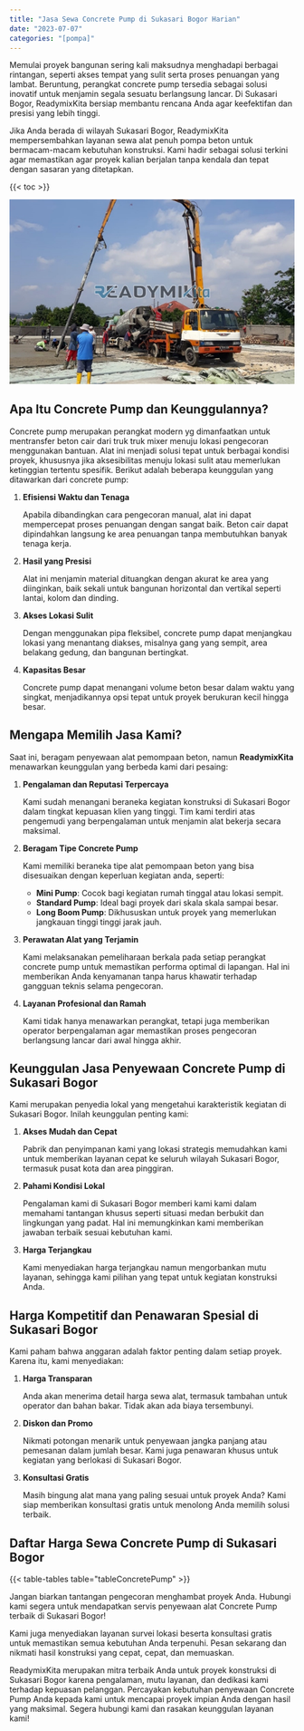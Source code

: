```yaml
---
title: "Jasa Sewa Concrete Pump di Sukasari Bogor Harian"
date: "2023-07-07"
categories: "[pompa]"
---
```


Memulai proyek bangunan sering kali maksudnya menghadapi berbagai rintangan, seperti akses tempat yang sulit serta proses penuangan yang lambat. Beruntung, perangkat concrete pump tersedia sebagai solusi inovatif untuk menjamin segala sesuatu berlangsung lancar. Di Sukasari Bogor, ReadymixKita bersiap membantu rencana Anda agar keefektifan dan presisi yang lebih tinggi.

Jika Anda berada di wilayah Sukasari Bogor, ReadymixKita mempersembahkan layanan sewa alat penuh pompa beton untuk bermacam-macam kebutuhan konstruksi. Kami hadir sebagai solusi terkini agar memastikan agar proyek kalian berjalan tanpa kendala dan tepat dengan sasaran yang ditetapkan.

{{< toc >}}

![Jasa Sewa Concrete Pump di Sukasari Bogor Harian](/images/pompa/sewa-pompa-10.jpg)

## Apa Itu Concrete Pump dan Keunggulannya?

Concrete pump merupakan perangkat modern yg dimanfaatkan untuk mentransfer beton cair dari truk truk mixer menuju lokasi pengecoran menggunakan bantuan. Alat ini menjadi solusi tepat untuk berbagai kondisi proyek, khususnya jika aksesibilitas menuju lokasi sulit atau memerlukan ketinggian tertentu spesifik. Berikut adalah beberapa keunggulan yang ditawarkan dari concrete pump:

1. **Efisiensi Waktu dan Tenaga**

   Apabila dibandingkan cara pengecoran manual, alat ini dapat mempercepat proses penuangan dengan sangat baik. Beton cair dapat dipindahkan langsung ke area penuangan tanpa membutuhkan banyak tenaga kerja.

2. **Hasil yang Presisi**

   Alat ini menjamin material dituangkan dengan akurat ke area yang diinginkan, baik sekali untuk bangunan horizontal dan vertikal seperti lantai, kolom dan dinding.

3. **Akses Lokasi Sulit**

   Dengan menggunakan pipa fleksibel, concrete pump dapat menjangkau lokasi yang menantang diakses, misalnya gang yang sempit, area belakang gedung, dan bangunan bertingkat.

4. **Kapasitas Besar**

   Concrete pump dapat menangani volume beton besar dalam waktu yang singkat, menjadikannya opsi tepat untuk proyek berukuran kecil hingga besar.

## Mengapa Memilih Jasa Kami?

Saat ini, beragam penyewaan alat pemompaan beton, namun **ReadymixKita** menawarkan keunggulan yang berbeda kami dari pesaing:

1. **Pengalaman dan Reputasi Terpercaya**

   Kami sudah menangani beraneka kegiatan konstruksi di Sukasari Bogor dalam tingkat kepuasan klien yang tinggi. Tim kami terdiri atas pengemudi yang berpengalaman untuk menjamin alat bekerja secara maksimal.

2. **Beragam Tipe Concrete Pump**

   Kami memiliki beraneka tipe alat pemompaan beton yang bisa disesuaikan dengan keperluan kegiatan anda, seperti:
   - **Mini Pump**: Cocok bagi kegiatan rumah tinggal atau lokasi sempit.
   - **Standard Pump**: Ideal bagi proyek dari skala skala sampai besar.
   - **Long Boom Pump**: Dikhususkan untuk proyek yang memerlukan jangkauan tinggi tinggi jarak jauh.

3. **Perawatan Alat yang Terjamin**

   Kami melaksanakan pemeliharaan berkala pada setiap perangkat concrete pump untuk memastikan performa optimal di lapangan. Hal ini memberikan Anda kenyamanan tanpa harus khawatir terhadap gangguan teknis selama pengecoran.

4. **Layanan Profesional dan Ramah**

   Kami tidak hanya menawarkan perangkat, tetapi juga memberikan operator berpengalaman agar memastikan proses pengecoran berlangsung lancar dari awal hingga akhir.

## Keunggulan Jasa Penyewaan Concrete Pump di Sukasari Bogor

Kami merupakan penyedia lokal yang mengetahui karakteristik kegiatan di Sukasari Bogor. Inilah keunggulan penting kami:

1. **Akses Mudah dan Cepat**

   Pabrik dan penyimpanan kami yang lokasi strategis memudahkan kami untuk memberikan layanan cepat ke seluruh wilayah Sukasari Bogor, termasuk pusat kota dan area pinggiran.

2. **Pahami Kondisi Lokal**

   Pengalaman kami di Sukasari Bogor memberi kami kami dalam memahami tantangan khusus seperti situasi medan berbukit dan lingkungan yang padat. Hal ini memungkinkan kami memberikan jawaban terbaik sesuai kebutuhan kami.

3. **Harga Terjangkau**

   Kami menyediakan harga terjangkau namun mengorbankan mutu layanan, sehingga kami pilihan yang tepat untuk kegiatan konstruksi Anda.

## Harga Kompetitif dan Penawaran Spesial di Sukasari Bogor

Kami paham bahwa anggaran adalah faktor penting dalam setiap proyek. Karena itu, kami menyediakan:

1. **Harga Transparan**

   Anda akan menerima detail harga sewa alat, termasuk tambahan untuk operator dan bahan bakar. Tidak akan ada biaya tersembunyi.

2. **Diskon dan Promo**

   Nikmati potongan menarik untuk penyewaan jangka panjang atau pemesanan dalam jumlah besar. Kami juga penawaran khusus untuk kegiatan yang berlokasi di Sukasari Bogor.

3. **Konsultasi Gratis**

   Masih bingung alat mana yang paling sesuai untuk proyek Anda? Kami siap memberikan konsultasi gratis untuk menolong Anda memilih solusi terbaik.

## Daftar Harga Sewa Concrete Pump di Sukasari Bogor

{{< table-tables table="tableConcretePump" >}}

Jangan biarkan tantangan pengecoran menghambat proyek Anda. Hubungi kami segera untuk mendapatkan servis penyewaan alat Concrete Pump terbaik di Sukasari Bogor!

Kami juga menyediakan layanan survei lokasi beserta konsultasi gratis untuk memastikan semua kebutuhan Anda terpenuhi. Pesan sekarang dan nikmati hasil konstruksi yang cepat, cepat, dan memuaskan.

ReadymixKita merupakan mitra terbaik Anda untuk proyek konstruksi di Sukasari Bogor karena pengalaman, mutu layanan, dan dedikasi kami terhadap kepuasan pelanggan. Percayakan kebutuhan penyewaan Concrete Pump Anda kepada kami untuk mencapai proyek impian Anda dengan hasil yang maksimal. Segera hubungi kami dan rasakan keunggulan layanan kami!